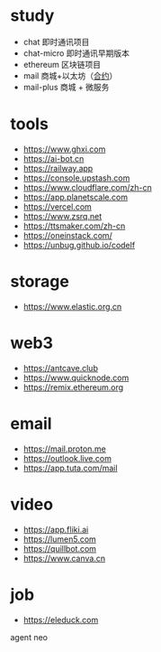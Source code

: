 # study

- chat 即时通讯项目
- chat-micro 即时通讯早期版本
- ethereum 区块链项目
- mail 商城+以太坊（[合约](https://github.com/binbinly/study/blob/master/mall/frontend/contracts/Payment.sol)）
- mail-plus 商城 + 微服务

# tools
- https://www.ghxi.com
- https://ai-bot.cn
- https://railway.app
- https://console.upstash.com
- https://www.cloudflare.com/zh-cn
- https://app.planetscale.com
- https://vercel.com
- https://www.zsrq.net
- https://ttsmaker.com/zh-cn
- https://oneinstack.com/
- https://unbug.github.io/codelf

# storage
- https://www.elastic.org.cn

# web3
- https://antcave.club
- https://www.quicknode.com
- https://remix.ethereum.org

# email
- https://mail.proton.me
- https://outlook.live.com
- https://app.tuta.com/mail

# video
- https://app.fliki.ai
- https://lumen5.com
- https://quillbot.com
- https://www.canva.cn

# job
- https://eleduck.com

agent neo
